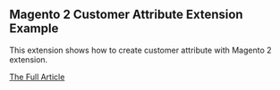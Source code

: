 <h2>Magento 2 Customer Attribute Extension Example</h2>
This extension shows how to create customer attribute with Magento 2 extension.

[The Full  Article](http://www.extensions.sashas.org/blog/magento-2-how-to-make-customer-attribute.html)

